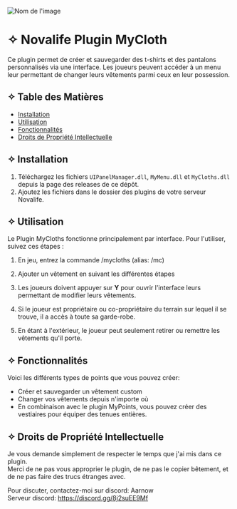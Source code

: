 ![Nom de l'image](https://cdn.discordapp.com/attachments/1051246856249823276/1181554192519802982/Tshirt.png?ex=65817b17&is=656f0617&hm=8edc97a18dfb0225358b48ccca7ee18363919adab446fe3ed7d8380a4153da7c&)
# ✧ Novalife Plugin MyCloth

Ce plugin permet de créer et sauvegarder des t-shirts et des pantalons personnalisés via une interface.
Les joueurs peuvent accéder à un menu leur permettant de changer leurs vêtements parmi ceux en leur possession.

## ✧ Table des Matières

- [Installation](#installation)
- [Utilisation](#utilisation)
- [Fonctionnalités](#fonctionnalités)
- [Droits de Propriété Intellectuelle](#droits-de-propriété-intellectuelle)

## ✧ Installation

1. Téléchargez les fichiers `UIPanelManager.dll`, `MyMenu.dll` et `MyCloths.dll` depuis la page des releases de ce dépôt.  
2. Ajoutez les fichiers dans le dossier des plugins de votre serveur Novalife.

## ✧ Utilisation

Le Plugin MyCloths fonctionne principalement par interface. 
Pour l'utiliser, suivez ces étapes :

1. En jeu, entrez la commande /mycloths (alias: /mc)
2. Ajouter un vêtement en suivant les différentes étapes

1. Les joueurs doivent appuyer sur **Y** pour ouvrir l'interface leurs permettant de modifier leurs vêtements.
2. Si le joueur est propriétaire ou co-propriétaire du terrain sur lequel il se trouve, il a accès à toute sa garde-robe.
3. En étant à l'extérieur, le joueur peut seulement retirer ou remettre les vêtements qu'il porte.

## ✧ Fonctionnalités

Voici les différents types de points que vous pouvez créer:

- Créer et sauvegarder un vêtement custom
- Changer vos vêtements depuis n'importe où
- En combinaison avec le plugin MyPoints, vous pouvez créer des vestiaires pour équiper des tenues entières.

## ✧ Droits de Propriété Intellectuelle

Je vous demande simplement de respecter le temps que j'ai mis dans ce plugin.  
Merci de ne pas vous approprier le plugin, de ne pas le copier bêtement, et de ne pas faire des trucs étranges avec.

Pour discuter, contactez-moi sur discord: Aarnow  
Serveur discord: https://discord.gg/8j2suEE9Mf